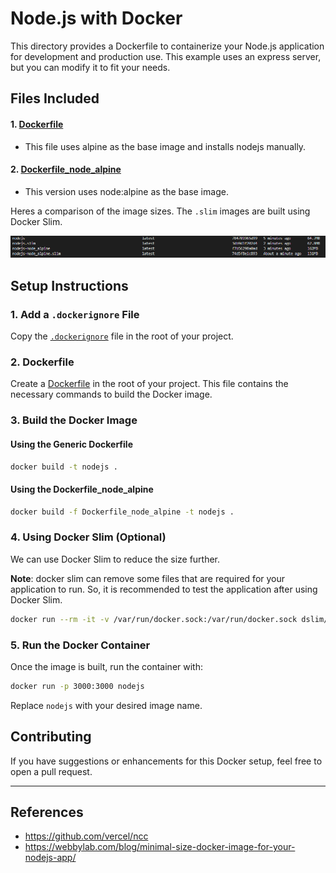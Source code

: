 # Node.js with Docker

This directory provides a Dockerfile to containerize your Node.js application for development and production use. This
example uses an express server, but you can modify it to fit your needs.

## Files Included

#### 1. [Dockerfile](Dockerfile)

-   This file uses alpine as the base image and installs nodejs manually.

#### 2. [Dockerfile_node_alpine](Dockerfile_node_alpine)

-   This version uses node:alpine as the base image.

Heres a comparison of the image sizes. The `.slim` images are built using Docker Slim.

![alt text](image.png)

## Setup Instructions

### 1. Add a `.dockerignore` File

Copy the [`.dockerignore`](.dockerignore) file in the root of your project.

### 2. Dockerfile

Create a [Dockerfile](Dockerfile) in the root of your project. This file contains the necessary commands to build the
Docker image.

### 3. Build the Docker Image

#### Using the Generic Dockerfile

```bash
docker build -t nodejs .
```

#### Using the Dockerfile_node_alpine

```bash
docker build -f Dockerfile_node_alpine -t nodejs .
```

### 4. Using Docker Slim (Optional)

We can use Docker Slim to reduce the size further.

**Note**: docker slim can remove some files that are required for your application to run. So, it is recommended to test
the application after using Docker Slim.

```bash
docker run --rm -it -v /var/run/docker.sock:/var/run/docker.sock dslim/slim build --target nodejs
```

### 5. Run the Docker Container

Once the image is built, run the container with:

```bash
docker run -p 3000:3000 nodejs
```

Replace `nodejs` with your desired image name.

## Contributing

If you have suggestions or enhancements for this Docker setup, feel free to open a pull request.

---

## References

-   https://github.com/vercel/ncc
-   https://webbylab.com/blog/minimal-size-docker-image-for-your-nodejs-app/
